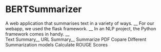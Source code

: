 # BERTSummarizer
A web application that summarises text in a variety of ways. __
For our webapp, we used the flask framework. __
In an NLP project, the Python framework comes in handy. __   
Text Summary__
URL Summary__
Summarize PDF
Copare Different Summarization models
Calculate ROUGE Scores

